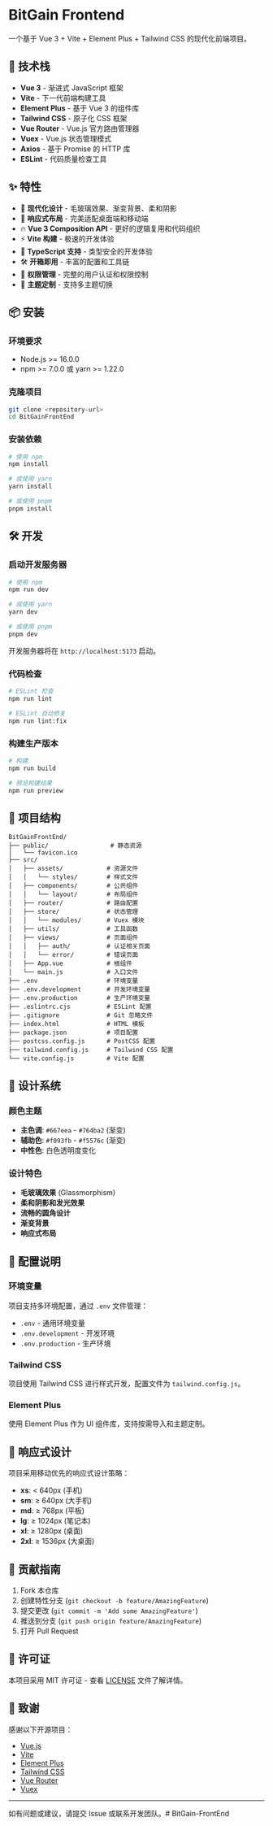 # BitGain Frontend

一个基于 Vue 3 + Vite + Element Plus + Tailwind CSS 的现代化前端项目。

## 🚀 技术栈

- **Vue 3** - 渐进式 JavaScript 框架
- **Vite** - 下一代前端构建工具
- **Element Plus** - 基于 Vue 3 的组件库
- **Tailwind CSS** - 原子化 CSS 框架
- **Vue Router** - Vue.js 官方路由管理器
- **Vuex** - Vue.js 状态管理模式
- **Axios** - 基于 Promise 的 HTTP 库
- **ESLint** - 代码质量检查工具

## ✨ 特性

- 🎨 **现代化设计** - 毛玻璃效果、渐变背景、柔和阴影
- 📱 **响应式布局** - 完美适配桌面端和移动端
- 🔥 **Vue 3 Composition API** - 更好的逻辑复用和代码组织
- ⚡ **Vite 构建** - 极速的开发体验
- 🎯 **TypeScript 支持** - 类型安全的开发体验
- 🛠️ **开箱即用** - 丰富的配置和工具链
- 🔐 **权限管理** - 完整的用户认证和权限控制
- 🌈 **主题定制** - 支持多主题切换

## 📦 安装

### 环境要求

- Node.js >= 16.0.0
- npm >= 7.0.0 或 yarn >= 1.22.0

### 克隆项目

```bash
git clone <repository-url>
cd BitGainFrontEnd
```

### 安装依赖

```bash
# 使用 npm
npm install

# 或使用 yarn
yarn install

# 或使用 pnpm
pnpm install
```

## 🛠️ 开发

### 启动开发服务器

```bash
# 使用 npm
npm run dev

# 或使用 yarn
yarn dev

# 或使用 pnpm
pnpm dev
```

开发服务器将在 `http://localhost:5173` 启动。

### 代码检查

```bash
# ESLint 检查
npm run lint

# ESLint 自动修复
npm run lint:fix
```

### 构建生产版本

```bash
# 构建
npm run build

# 预览构建结果
npm run preview
```

## 📁 项目结构

```
BitGainFrontEnd/
├── public/                 # 静态资源
│   └── favicon.ico
├── src/
│   ├── assets/            # 资源文件
│   │   └── styles/        # 样式文件
│   ├── components/        # 公共组件
│   │   └── layout/        # 布局组件
│   ├── router/            # 路由配置
│   ├── store/             # 状态管理
│   │   └── modules/       # Vuex 模块
│   ├── utils/             # 工具函数
│   ├── views/             # 页面组件
│   │   ├── auth/          # 认证相关页面
│   │   └── error/         # 错误页面
│   ├── App.vue            # 根组件
│   └── main.js            # 入口文件
├── .env                   # 环境变量
├── .env.development       # 开发环境变量
├── .env.production        # 生产环境变量
├── .eslintrc.cjs          # ESLint 配置
├── .gitignore             # Git 忽略文件
├── index.html             # HTML 模板
├── package.json           # 项目配置
├── postcss.config.js      # PostCSS 配置
├── tailwind.config.js     # Tailwind CSS 配置
└── vite.config.js         # Vite 配置
```

## 🎨 设计系统

### 颜色主题

- **主色调**: `#667eea` - `#764ba2` (渐变)
- **辅助色**: `#f093fb` - `#f5576c` (渐变)
- **中性色**: 白色透明度变化

### 设计特色

- **毛玻璃效果** (Glassmorphism)
- **柔和阴影和发光效果**
- **流畅的圆角设计**
- **渐变背景**
- **响应式布局**

## 🔧 配置说明

### 环境变量

项目支持多环境配置，通过 `.env` 文件管理：

- `.env` - 通用环境变量
- `.env.development` - 开发环境
- `.env.production` - 生产环境

### Tailwind CSS

项目使用 Tailwind CSS 进行样式开发，配置文件为 `tailwind.config.js`。

### Element Plus

使用 Element Plus 作为 UI 组件库，支持按需导入和主题定制。

## 📱 响应式设计

项目采用移动优先的响应式设计策略：

- **xs**: < 640px (手机)
- **sm**: ≥ 640px (大手机)
- **md**: ≥ 768px (平板)
- **lg**: ≥ 1024px (笔记本)
- **xl**: ≥ 1280px (桌面)
- **2xl**: ≥ 1536px (大桌面)

## 🤝 贡献指南

1. Fork 本仓库
2. 创建特性分支 (`git checkout -b feature/AmazingFeature`)
3. 提交更改 (`git commit -m 'Add some AmazingFeature'`)
4. 推送到分支 (`git push origin feature/AmazingFeature`)
5. 打开 Pull Request

## 📄 许可证

本项目采用 MIT 许可证 - 查看 [LICENSE](LICENSE) 文件了解详情。

## 🙏 致谢

感谢以下开源项目：

- [Vue.js](https://vuejs.org/)
- [Vite](https://vitejs.dev/)
- [Element Plus](https://element-plus.org/)
- [Tailwind CSS](https://tailwindcss.com/)
- [Vue Router](https://router.vuejs.org/)
- [Vuex](https://vuex.vuejs.org/)

---

如有问题或建议，请提交 Issue 或联系开发团队。#   B i t G a i n - F r o n t E n d  
 